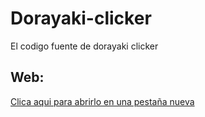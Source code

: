 # Dorayaki-clicker
El codigo fuente de dorayaki clicker
## Web:
  <a href="https://dorayaki-clicker.onrender.com" target="_blank">Clica aqui para abrirlo en una pestaña nueva</a>
